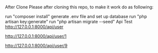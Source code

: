 After Clone
Please after cloning this repo, to make it work do as following:

run "composer install"
generate .env file and set up database
run "php artisan key:generate"
run "php artisan migrate --seed"
Api Test
http://127.0.0.1:8000/api/user

http://127.0.0.1:8000/api/user/1

http://127.0.0.1:8000/api/user/9

